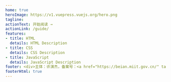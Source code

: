 ```yaml
---
home: true
heroImage: https://v1.vuepress.vuejs.org/hero.png
tagline: 
actionText: 开始阅读 →
actionLink: /guide/
features:
- title: HTML
  details: HTML Description
- title: CSS
  details: CSS Description
- title: JavaScript
  details: JavaScript Description
footer: <div>主体：许演杰，备案号：<a href="https://beian.miit.gov.cn/" target="_blank">粤ICP备19153439号️</a></div>
footerHtml: true
---
```

